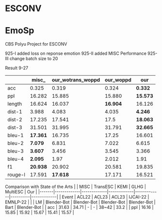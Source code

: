 # ESCONV
# EmoSp
CBS Polyu Project for ESCONV

925-I added loss on reponse emotion
925-II added MISC Performance
925-III change batch size to 20

Result 9-27

|         | misc_      | our_wotrans_woppd | our_woppd  | our        |
|---------|------------|-------------------|------------|------------|
| acc     | 0.325      | 0.319             | 0.324      | **0.332**  |
| ppl     | 16.282     | 15.885            | 15.880     | **15.573** |
| length  | 16.624     | 16.037            | **16.904** | 16.126     |
| dist-1  | 3.988      | 4.083             | 4.035      | **4.246**  |
| dist-2  | 17.235     | 17.541            | 17.5       | **18.063** |
| dist-3  | 31.501     | 31.995            | 31.791     | **32.665** |
| bleu-1  | **17.361** | 16.735            | 17.25      | 16.601     |
| bleu-2  | **7.079**  | 6.831             | 7.022      | 6.615      |
| bleu-3  | **3.607**  | 3.456             | 3.545      | 3.366      |
| bleu-4  | **2.095**  | 1.97              | 2.012      | 1.91       |
| f1      | **20.938** | 20.902            | 20.581     | 19.835     |
| rouge-l | 17.591     | **17.618**        | 17.171     | 16.521     |

Comparison with State of the Arts
|       | MISC        | TransESC    | KEMI        | GLHG        | MultiESC | Our         |
|-------|-------------|-------------|-------------|-------------|----------|-------------|
| Event | ACL22       | ACL23       | ACL23       | IJCAI-22    | EMNLP-22 |             |
| LM    | Blender-Bot | Blender-Bot | Blender-Bot | Blender-Bot | Bart     | Blender-Bot |
| acc   | 31.63       | 34.71       | -           | -           | 38~42    | 33.2        |
| ppl   | 16.16       | 15.85       | 15.92       | 15.67       | 15.41    | 15.57       |